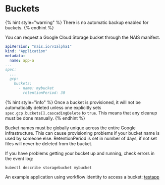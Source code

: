 # Buckets

{% hint style="warning" %}
There is no automatic backup enabled for buckets.
{% endhint %}

You can request a Google Cloud Storage bucket through the NAIS manifest.

```yaml
apiVersion: "nais.io/v1alpha1"
kind: "Application"
metadata:
  name: app-a
...
spec:
  ...
  gcp:
    buckets:
      - name: mybucket
        retentionPeriod: 30
```


{% hint style="info" %}
Once a bucket is provisioned, it will not be automatically deleted unless one explicitly sets `spec.gcp.buckets[].cascadingDelete` to `true`. This means that any cleanup must be done manually.
{% endhint %}

Bucket names must be globally unique across the entire Google infrastructure. This can cause provisioning problems if your bucket name is used by someone else. 
RetentionPeriod is set in number of days, if not set files will never be deleted from the bucket.

If you have problems getting your bucket up and running, check errors in the event log:

```bash
kubectl describe storagebucket mybucket
```

An example application using workflow identity to access a bucket: [testapp](https://github.com/nais/testapp/blob/master/pkg/bucket/bucket.go)

